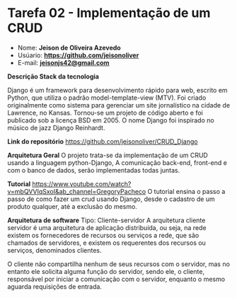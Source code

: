 # Tarefa 02 - Implementação de um CRUD

* Nome: **Jeison de Oliveira Azevedo**
* Usúario: **https://github.com/jeisonoliver**
* E-mail: **<jeisonjs42@gmail.com>**

**Descrição Stack da tecnologia**

Django é um framework para desenvolvimento rápido para web, escrito em Python, que utiliza o padrão model-template-view (MTV). Foi criado originalmente como sistema para gerenciar um site jornalístico na cidade de Lawrence, no Kansas. Tornou-se um projeto de código aberto e foi publicado sob a licença BSD em 2005. O nome Django foi inspirado no músico de jazz Django Reinhardt.

**Link do repositório**
https://github.com/jeisonoliver/CRUD_Django

**Arquitetura Geral**
O projeto trata-se da implementação de um CRUD usando a linguagem python-Django, A comunicação back-end, front-end e com o banco de dados, serão implementadas todas juntas.

**Tutorial**
https://www.youtube.com/watch?v=mbQVVIqSxoI&ab_channel=GregoryPacheco
O tutorial ensina o passo a passo de como fazer um crud usando Django, desde o cadastro de um produto qualquer, até a exclusão do mesmo.

**Arquitetura de software**
Tipo: Cliente-servidor
A arquitetura cliente servidor é uma arquitetura de aplicação distribuída, ou seja, na rede existem os fornecedores de recursos ou serviços a rede, que são chamados de servidores, e existem os requerentes dos recursos ou serviços, denominados clientes.

O cliente não compartilha nenhum de seus recursos com o servidor, mas no entanto ele solicita alguma função do servidor, sendo ele, o cliente, responsável por iniciar a comunicação com o servidor, enquanto o mesmo aguarda requisições de entrada.




